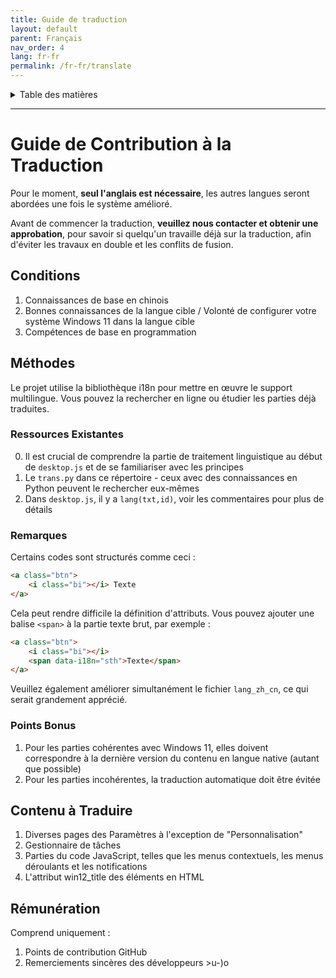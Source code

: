 ```yaml
---
title: Guide de traduction
layout: default
parent: Français
nav_order: 4
lang: fr-fr
permalink: /fr-fr/translate
---
```


<details close markdown="block">
  <summary>
    Table des matières
  </summary>
  {: .text-delta }
- TOC
{:toc}
</details>

---
# Guide de Contribution à la Traduction
Pour le moment, **seul l'anglais est nécessaire**, les autres langues seront abordées une fois le système amélioré.

Avant de commencer la traduction, **veuillez nous contacter et obtenir une approbation**, pour savoir si quelqu'un travaille déjà sur la traduction, afin d'éviter les travaux en double et les conflits de fusion.

## Conditions
1. Connaissances de base en chinois
2. Bonnes connaissances de la langue cible / Volonté de configurer votre système Windows 11 dans la langue cible
3. Compétences de base en programmation

## Méthodes
Le projet utilise la bibliothèque i18n pour mettre en œuvre le support multilingue. Vous pouvez la rechercher en ligne ou étudier les parties déjà traduites.

### Ressources Existantes
0. Il est crucial de comprendre la partie de traitement linguistique au début de `desktop.js` et de se familiariser avec les principes
1. Le `trans.py` dans ce répertoire - ceux avec des connaissances en Python peuvent le rechercher eux-mêmes
2. Dans `desktop.js`, il y a `lang(txt,id)`, voir les commentaires pour plus de détails

### Remarques
Certains codes sont structurés comme ceci :
```html
<a class="btn">
    <i class="bi"></i> Texte
</a>
```
Cela peut rendre difficile la définition d'attributs. Vous pouvez ajouter une balise `<span>` à la partie texte brut, par exemple :

```html
<a class="btn">
    <i class="bi"></i>
    <span data-i18n="sth">Texte</span>
</a>
```

Veuillez également améliorer simultanément le fichier `lang_zh_cn`, ce qui serait grandement apprécié.

### Points Bonus
1. Pour les parties cohérentes avec Windows 11, elles doivent correspondre à la dernière version du contenu en langue native (autant que possible)
2. Pour les parties incohérentes, la traduction automatique doit être évitée

## Contenu à Traduire
1. Diverses pages des Paramètres à l'exception de "Personnalisation"
2. Gestionnaire de tâches
3. Parties du code JavaScript, telles que les menus contextuels, les menus déroulants et les notifications
4. L'attribut win12_title des éléments en HTML

## Rémunération
Comprend uniquement :
1. Points de contribution GitHub
2. Remerciements sincères des développeurs >u-)o
